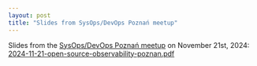 ```yaml
---
layout: post
title: "Slides from SysOps/DevOps Poznań meetup"
---
```


Slides from the [SysOps/DevOps Poznań meetup](https://www.meetup.com/sysopspoz/events/304140865/) on November 21st, 2024: [2024-11-21-open-source-observability-poznan.pdf](/assets/2024-11-21-open-source-observability-poznan.pdf)
